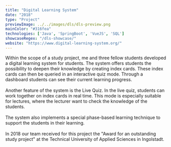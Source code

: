 ```yaml
---
title: "Digital Learning System"
date: "2018"
type: "Project"
previewImage: ../../images/dls/dls-preview.png
mainColor: "#316fea"
technologies: ['Java', 'SpringBoot', 'VueJS', 'SQL']
showcaseRegex: "/dls-showcase/"
website: "https://www.digital-learning-system.org/"
---
```

Within the scope of a study project, me and three fellow students developed a digital learning system for students. The system offers students the possibility to deepen their knowledge by creating index cards. These index cards can then be queried in an interactive quiz mode. Through a dashboard students can see their current learning progress. 
<br/> <br>
Another feature of the system is the Live Quiz. In the live quiz, students can work together on index cards in real time. This mode is especially suitable for lectures, where the lecturer want to check the knowledge of the students.
<br/> <br>
The system also implements a special phase-based learning technique to support the students in their learning.
<br/> <br>
In 2018 our team received for this project the "Award for an outstanding study project" at the Technical University of Applied Sciences in Ingolstadt.

